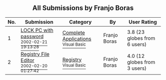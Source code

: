 ﻿<div align="center">

## All Submissions by Franjo Boras

</div>

No.  | Submission | Category | By   | User Rating
---- | ---------- | -------- | ---- | -----------
1 | [LOCK PC with password<br /><sup>2002-02-21 19:13:28</sup>](https://github.com/Planet-Source-Code/franjo-boras-lock-pc-with-password__1-32000) | [Complete Applications<br /><sup>Visual Basic</sup>](../ByCategory/complete-applications__1-27.md) | Franjo Boras | 3.8 (23 globes from 6 users)
2 | [Registry File Editor<br /><sup>2002-02-20 01:27:42</sup>](https://github.com/Planet-Source-Code/franjo-boras-registry-file-editor__1-31987) | [Registry<br /><sup>Visual Basic</sup>](../ByCategory/registry__1-36.md) | Franjo Boras | 4.0 (12 globes from 3 users)
